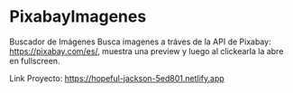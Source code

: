 # PixabayImagenes
Buscador de Imágenes
Busca imagenes a tráves de la API de Pixabay: https://pixabay.com/es/, muestra una preview y luego al clickearla la abre en fullscreen.

Link Proyecto: https://hopeful-jackson-5ed801.netlify.app

